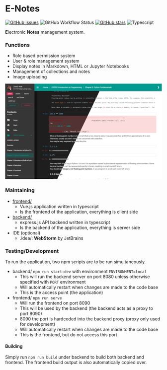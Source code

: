 # E-Notes

[![GitHub issues](https://img.shields.io/github/issues/appventure-nush/e-notes)](https://github.com/appventure-nush/e-notes/issues)
![GitHub Workflow Status](https://img.shields.io/github/workflow/status/appventure-nush/e-notes/Node.js%20CI)
[![GitHub stars](https://img.shields.io/github/stars/appventure-nush/e-notes)](https://github.com/appventure-nush/e-notes/stargazers)
![Typescript](https://img.shields.io/badge/%3C%2F%3E-TypeScript-%230074c1?logo=TypeScript&logoColor=white)

**E**lectronic **Notes** management system.

### Functions

- Role based permission system
- User & role management system
- Display notes in Markdown, HTML or Jupyter Notebooks
- Management of collections and notes
- Image uploading

![](images/enotes_3.png)

### Maintaining

- [frontend/](frontend/)
    - Vue.js application written in typescript
    - Is the frontend of the application, everything is client side
- [backend/](backend/)
    - express.js API backend written in typescript
    - Is the backend of the application, everything is server side
- IDE (optional)
    - .idea/: **WebStorm** by JetBrains

### Testing/Development

To run the application, two npm scripts are to be run simultaneously.

- backend/ `npm run start:dev` with environment `ENVIRONMENT=local`
    - This will run the backend server on port 8080 unless otherwise specified with `PORT` environment
    - Will automatically restart when changes are made to the code base
    - This is the access point (the application)
- frontend/ `npm run serve`
    - Will run the frontend on port 8090
    - This will be used by the backend (the backend acts as a proxy to port 8090)
    - 8090 the port is hardcoded into the backend proxy (proxy only used for development)
    - Will automatically restart when changes are made to the code base
    - This is the frontend, but do not access this port

#### Building

Simply run `npm run build` under backend to build both backend and frontend. The frontend build output is also
automatically copied over.